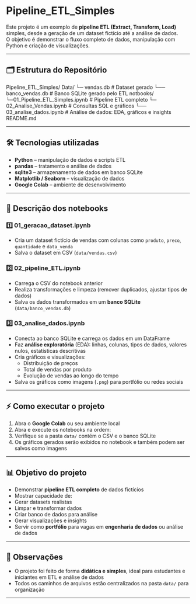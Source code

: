 # Pipeline_ETL_Simples

Este projeto é um exemplo de **pipeline ETL (Extract, Transform, Load)** simples, desde a geração de um dataset fictício até a análise de dados.  
O objetivo é demonstrar o fluxo completo de dados, manipulação com Python e criação de visualizações.

---

## 🗂 Estrutura do Repositório

Pipeline_ETL_Simples/
Data/
        └─ vendas.db # Dataset gerado
        └── banco_vendas.db # Banco SQLite gerado pelo ETL
notbooks/ 
        └─01_Pipeline_ETL_Simples.ipynb # Pipeline ETL completo
         └─ 02_Analise_Vendas.ipynb # Consultas SQL e gráficos
         └── 03_analise_dados.ipynb # Análise de dados: EDA, gráficos e insights
README.md

---

## **🛠 Tecnologias utilizadas**

- **Python** – manipulação de dados e scripts ETL  
- **pandas** – tratamento e análise de dados  
- **sqlite3** – armazenamento de dados em banco SQLite  
- **Matplotlib / Seaborn** – visualização de dados  
- **Google Colab** – ambiente de desenvolvimento  

---

## **📌 Descrição dos notebooks**

### 1️⃣ 01_geracao_dataset.ipynb
- Cria um dataset fictício de vendas com colunas como `produto`, `preco`, `quantidade` e `data_venda`  
- Salva o dataset em CSV (`data/vendas.csv`)  

### 2️⃣ 02_pipeline_ETL.ipynb
- Carrega o CSV do notebook anterior  
- Realiza transformações e limpeza (remover duplicados, ajustar tipos de dados)  
- Salva os dados transformados em um **banco SQLite** (`data/banco_vendas.db`)  

### 3️⃣ 03_analise_dados.ipynb
- Conecta ao banco SQLite e carrega os dados em um DataFrame  
- Faz **análise exploratória** (EDA): linhas, colunas, tipos de dados, valores nulos, estatísticas descritivas  
- Cria gráficos e visualizações:  
  - Distribuição de preços  
  - Total de vendas por produto  
  - Evolução de vendas ao longo do tempo  
- Salva os gráficos como imagens (`.png`) para portfólio ou redes sociais  

---

## **⚡ Como executar o projeto**

1. Abra o **Google Colab** ou seu ambiente local  
2. Abra e execute os notebooks na ordem:  
3. Verifique se a pasta `data/` contém o CSV e o banco SQLite  
4. Os gráficos gerados serão exibidos no notebook e também podem ser salvos como imagens  

---

## **📊 Objetivo do projeto**

- Demonstrar **pipeline ETL completo** de dados fictícios  
- Mostrar capacidade de:  
- Gerar datasets realistas  
- Limpar e transformar dados  
- Criar banco de dados para análise  
- Gerar visualizações e insights  
- Servir como **portfólio** para vagas em **engenharia de dados** ou análise de dados  

---

## **📌 Observações**

- O projeto foi feito de forma **didática e simples**, ideal para estudantes e iniciantes em ETL e análise de dados  
- Todos os caminhos de arquivos estão centralizados na pasta `data/` para organização  

---


